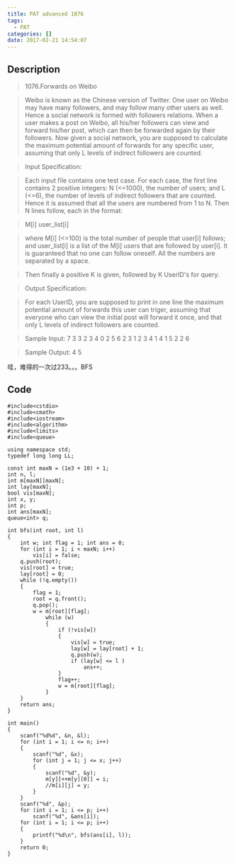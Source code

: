 ```yaml
---
title: PAT advanced 1076
tags:
  - PAT
categories: []
date: 2017-02-21 14:54:07
---
```


## Description

> 1076.Forwards on Weibo

> Weibo is known as the Chinese version of Twitter. One user on Weibo may have many followers, and may follow many other users as well. Hence a social network is formed with followers relations. When a user makes a post on Weibo, all his/her followers can view and forward his/her post, which can then be forwarded again by their followers. Now given a social network, you are supposed to calculate the maximum potential amount of forwards for any specific user, assuming that only L levels of indirect followers are counted.

> Input Specification:

> Each input file contains one test case. For each case, the first line contains 2 positive integers: N (<=1000), the number of users; and L (<=6), the number of levels of indirect followers that are counted. Hence it is assumed that all the users are numbered from 1 to N. Then N lines follow, each in the format:

> M[i] user_list[i]

> where M[i] (<=100) is the total number of people that user[i] follows; and user_list[i] is a list of the M[i] users that are followed by user[i]. It is guaranteed that no one can follow oneself. All the numbers are separated by a space.

> Then finally a positive K is given, followed by K UserID's for query.

> Output Specification:

> For each UserID, you are supposed to print in one line the maximum potential amount of forwards this user can triger, assuming that everyone who can view the initial post will forward it once, and that only L levels of indirect followers are counted.

> Sample Input:
7 3
3 2 3 4
0
2 5 6
2 3 1
2 3 4
1 4
1 5
2 2 6

> Sample Output:
4
5

哇，难得的一次过233。。。BFS

## Code

```
#include<cstdio>
#include<cmath>
#include<iostream>
#include<algorithm>
#include<limits>
#include<queue>

using namespace std;
typedef long long LL;

const int maxN = (1e3 + 10) + 1;
int n, l;
int m[maxN][maxN];
int lay[maxN];
bool vis[maxN];
int x, y;
int p;
int ans[maxN];
queue<int> q;

int bfs(int root, int l)
{
	int w; int flag = 1; int ans = 0;
	for (int i = 1; i < maxN; i++)
		vis[i] = false;
	q.push(root);
	vis[root] = true;
	lay[root] = 0;
	while (!q.empty())
	{
		flag = 1;
		root = q.front();
		q.pop();
		w = m[root][flag];
			while (w)
			{
				if (!vis[w])
				{
					vis[w] = true;
					lay[w] = lay[root] + 1;
					q.push(w);
					if (lay[w] <= l )
						ans++;
				}
				flag++;
				w = m[root][flag];
			}
	}
	return ans;
}

int main()
{
	scanf("%d%d", &n, &l);
	for (int i = 1; i <= n; i++)
	{
		scanf("%d", &x);
		for (int j = 1; j <= x; j++)
		{
			scanf("%d", &y);
			m[y][++m[y][0]] = i;
			//m[i][j] = y;
		}
	}
	scanf("%d", &p);
	for (int i = 1; i <= p; i++)
		scanf("%d", &ans[i]);
	for (int i = 1; i <= p; i++)
	{
		printf("%d\n", bfs(ans[i], l));
	}
	return 0;
}
```